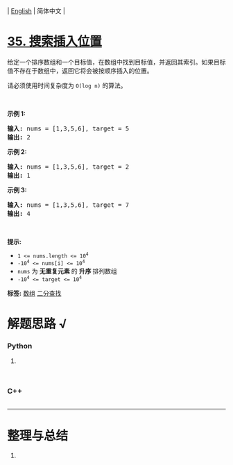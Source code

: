 | [English](README_EN.md) | 简体中文 |

# [35. 搜索插入位置](https://leetcode.cn/problems/search-insert-position)
<p>给定一个排序数组和一个目标值，在数组中找到目标值，并返回其索引。如果目标值不存在于数组中，返回它将会被按顺序插入的位置。</p>

<p>请必须使用时间复杂度为 <code>O(log n)</code> 的算法。</p>

<p>&nbsp;</p>

<p><strong>示例 1:</strong></p>

<pre>
<strong>输入:</strong> nums = [1,3,5,6], target = 5
<strong>输出:</strong> 2
</pre>

<p><strong>示例&nbsp;2:</strong></p>

<pre>
<strong>输入:</strong> nums = [1,3,5,6], target = 2
<strong>输出:</strong> 1
</pre>

<p><strong>示例 3:</strong></p>

<pre>
<strong>输入:</strong> nums = [1,3,5,6], target = 7
<strong>输出:</strong> 4
</pre>

<p>&nbsp;</p>

<p><strong>提示:</strong></p>

<ul>
	<li><code>1 &lt;= nums.length &lt;= 10<sup>4</sup></code></li>
	<li><code>-10<sup>4</sup> &lt;= nums[i] &lt;= 10<sup>4</sup></code></li>
	<li><code>nums</code> 为&nbsp;<strong>无重复元素&nbsp;</strong>的&nbsp;<strong>升序&nbsp;</strong>排列数组</li>
	<li><code>-10<sup>4</sup> &lt;= target &lt;= 10<sup>4</sup></code></li>
</ul>

**标签:**  [数组](https://leetcode.cn/tag/array) [二分查找](https://leetcode.cn/tag/binary-search) 
# 解题思路 √

### Python

1. 

```python

```


```python

```

### C++

```cpp

```

---



# 整理与总结

1. 